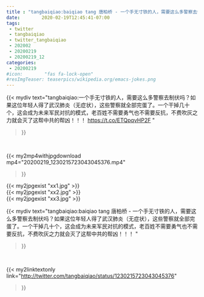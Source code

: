 ```yaml
---
title : "tangbaiqiao:baiqiao tang 唐柏桥 - 一个手无寸铁的人，需要这么多警察去制伏吗？如果这位年轻人得了武汉肺炎（无症状），这些警察就全部完蛋了。一个干掉几十个，这会成为未来军民对抗的模式，老百姓不需要勇气也不需要反抗，不费吹灰之力就会灭了这帮中共的帮凶！！！ "
date:        2020-02-19T12:45:41-07:00
tags:
 - twitter
 - tangbaiqiao
 - twitter_tangbaiqiao
 - 202002
 - 20200219
 - 20200219_12
categories:
 - 20200219
#icon:        "fas fa-lock-open"
#resImgTeaser: teaserpics/wikipedia.org/emacs-jokes.png
---
```


{{< mydiv text="tangbaiqiao:一个手无寸铁的人，需要这么多警察去制伏吗？如果这位年轻人得了武汉肺炎（无症状），这些警察就全部完蛋了。一个干掉几十个，这会成为未来军民对抗的模式，老百姓不需要勇气也不需要反抗，不费吹灰之力就会灭了这帮中共的帮凶！！！  https://t.co/ETQpqvHP2F "
>}}
<br>


{{< my2mp4withjpgdownload mp4="20200219_1230215723043045376.mp4"
>}}

{{< my2jpgexist "xx1.jpg" >}}<br>
{{< my2jpgexist "xx2.jpg" >}}<br>
{{< my2jpgexist "xx3.jpg" >}}<br>



{{< mydiv text="tangbaiqiao:baiqiao tang 唐柏桥 - 一个手无寸铁的人，需要这么多警察去制伏吗？如果这位年轻人得了武汉肺炎（无症状），这些警察就全部完蛋了。一个干掉几十个，这会成为未来军民对抗的模式，老百姓不需要勇气也不需要反抗，不费吹灰之力就会灭了这帮中共的帮凶！！！ "
>}}
<br>

{{< my2linktextonly link="http://twitter.com/tangbaiqiao/status/1230215723043045376"
>}}


<br>

